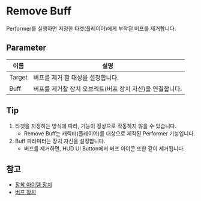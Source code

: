 # Remove Buff

Performer를 실행하면 지정한 타겟(플레이어)에게 부착된 버프를 제거합니다.


## Parameter

| **이름** | **설명**                            |
|--------|-----------------------------------|
| Target | 버프를 제거 할 대상을 설정합니다.               |
| Buff   | 버프를 제거할 장치 오브젝트(버프 장치 자신)을 연결합니다. |


## Tip
1. 타겟을 지정하는 방식에 따라, 기능이 정상으로 작동하지 않을 수 있습니다.
   - Remove Buff는 캐릭터(플레이어)를 대상으로 제작된 Performer 기능입니다.
2. Buff 파라미터는 장치 자신을 설정합니다.
   - 버프를 제거하면, HUD UI Button에서 버프 아이콘 또한 같이 제거됩니다.


## 참고

- [장착 아이템 장치](EquipItem-Device.md)
- [버프 장치](Buff-System.md)